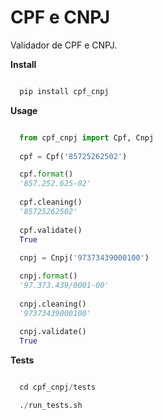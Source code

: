 CPF e CNPJ
==========

Validador de CPF e CNPJ.

**Install**


``` python

  pip install cpf_cnpj
```

**Usage**

``` python

  from cpf_cnpj import Cpf, Cnpj
  
  cpf = Cpf('85725262502')

  cpf.format()
  '857.252.625-02'
  
  cpf.cleaning()
  '85725262502'
  
  cpf.validate()
  True
  
  cnpj = Cnpj('97373439000100')

  cnpj.format()
  '97.373.439/0001-00'
  
  cnpj.cleaning()
  '97373439000100'
  
  cnpj.validate()
  True
```

**Tests**

``` python

  cd cpf_cnpj/tests

  ./run_tests.sh
```
